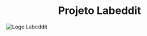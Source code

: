 <h1 align="center"> Projeto Labeddit </h1>

![Logo Labeddit](https://user-images.githubusercontent.com/94733546/161550304-39dd7478-f281-4bc4-a768-5be261a01eab.png)
